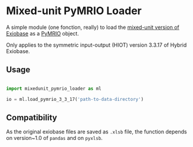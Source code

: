 # Mixed-unit PyMRIO Loader

A simple module (one fonction, really) to load the [mixed-unit version of Exiobase](https://www.exiobase.eu/index.php/data-download/exiobase3hyb) as a [PyMRIO](https://github.com/konstantinstadler/pymrio) object.

Only applies to the symmetric input-output (HIOT) version 3.3.17 of Hybrid Exiobase.



## Usage


```python

import mixedunit_pymrio_loader as ml

io = ml.load_pymrio_3_3_17('path-to-data-directory')

```

## Compatibility

As the original exiobase files are saved as `.xlsb` file, the function depends on version~1.0 of `pandas` and on `pyxlsb`.
